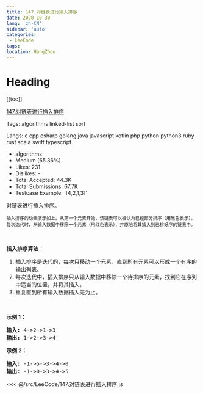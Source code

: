 ```yaml
---
title: 147.对链表进行插入排序
date: 2020-10-30
lang: 'zh-CN'
sidebar: 'auto'
categories:
 - LeeCode
tags: 
location: HangZhou
---
```


# Heading
[[toc]]

[147.对链表进行插入排序](https://leetcode-cn.com/problems/insertion-sort-list/description/)

Tags: algorithms linked-list sort

Langs: c cpp csharp golang java javascript kotlin php python python3 ruby rust scala swift typescript

- algorithms
- Medium (65.36%)
- Likes: 231
- Dislikes: -
- Total Accepted: 44.3K
- Total Submissions: 67.7K
- Testcase Example: '[4,2,1,3]'

<p>对链表进行插入排序。</p>

<p><img alt="" src="https://upload.wikimedia.org/wikipedia/commons/0/0f/Insertion-sort-example-300px.gif"><br>
<small>插入排序的动画演示如上。从第一个元素开始，该链表可以被认为已经部分排序（用黑色表示）。<br>
每次迭代时，从输入数据中移除一个元素（用红色表示），并原地将其插入到已排好序的链表中。</small></p>

<p>&nbsp;</p>

<p><strong>插入排序算法：</strong></p>

<ol>
	<li>插入排序是迭代的，每次只移动一个元素，直到所有元素可以形成一个有序的输出列表。</li>
	<li>每次迭代中，插入排序只从输入数据中移除一个待排序的元素，找到它在序列中适当的位置，并将其插入。</li>
	<li>重复直到所有输入数据插入完为止。</li>
</ol>

<p>&nbsp;</p>

<p><strong>示例 1：</strong></p>

<pre><strong>输入:</strong> 4-&gt;2-&gt;1-&gt;3
<strong>输出:</strong> 1-&gt;2-&gt;3-&gt;4
</pre>

<p><strong>示例&nbsp;2：</strong></p>

<pre><strong>输入:</strong> -1-&gt;5-&gt;3-&gt;4-&gt;0
<strong>输出:</strong> -1-&gt;0-&gt;3-&gt;4-&gt;5
</pre>

<<< @/src/LeeCode/147.对链表进行插入排序.js

